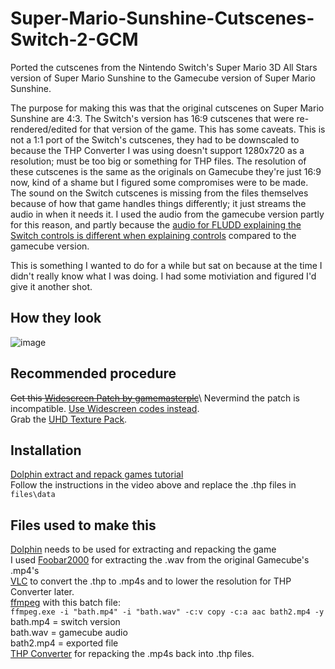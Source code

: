 # Super-Mario-Sunshine-Cutscenes-Switch-2-GCM
Ported the cutscenes from the Nintendo Switch's Super Mario 3D All Stars version of Super Mario Sunshine to the Gamecube version of Super Mario Sunshine. 

The purpose for making this was that the original cutscenes on Super Mario Sunshine are 4:3. The Switch's version has 16:9 cutscenes that were re-rendered/edited for that version of the game. This has some caveats. This is not a 1:1 port of the Switch's cutscenes, they had to be downscaled to because the THP Converter I was using doesn't support 1280x720 as a resolution; must be too big or something for THP files. The resolution of these cutscenes is the same as the originals on Gamecube they're just 16:9 now, kind of a shame but I figured some compromises were to be made. The sound on the Switch cutscenes is missing from the files themselves because of how that game handles things differently; it just streams the audio in when it needs it. I used the audio from the gamecube version partly for this reason, and partly because the [audio for FLUDD explaining the Switch controls is different when explaining controls](https://www.mariowiki.com/Super_Mario_3D_All-Stars#Changes_to_Super_Mario_Sunshine) compared to the gamecube version.

This is something I wanted to do for a while but sat on because at the time I didn't really know what I was doing. I had some motiviation and figured I'd give it another shot. 

## How they look
![image](https://user-images.githubusercontent.com/45341450/213933419-1177f480-5469-4efd-9a12-7761f52ed26b.png)

## Recommended procedure
~~Get this [Widescreen Patch by gamemasterplc](https://www.youtube.com/watch?v=kG4IL_L8VI8)~~\ 
Nevermind the patch is incompatible. [Use Widescreen codes instead](https://wiki.dolphin-emu.org/index.php?title=Super_Mario_Sunshine#NTSC-U).\
Grab the [UHD Texture Pack](https://github.com/quinton-ashley/Super_Mario_Sunshine_UHD_Texture_Pack).

## Installation
[Dolphin extract and repack games tutorial](https://www.youtube.com/watch?v=uK5HI6fQVK4)\
Follow the instructions in the video above and replace the .thp files in ``files\data``

## Files used to make this
[Dolphin](https://dolphin-emu.org/download/) needs to be used for extracting and repacking the game\
I used [Foobar2000](https://www.foobar2000.org/download) for extracting the .wav from the original Gamecube's .mp4's\
[VLC](https://www.videolan.org/vlc/download-windows.html) to convert the .thp to .mp4s and to lower the resolution for THP Converter later.\
[ffmpeg](https://ffmpeg.org/download.html#build-windows) with this batch file:\
``ffmpeg.exe -i "bath.mp4" -i "bath.wav" -c:v copy -c:a aac bath2.mp4 -y``\
bath.mp4 = switch version\
bath.wav = gamecube audio\
bath2.mp4 = exported file\
[THP Converter](https://github.com/Lord-Giganticus/THP-Conveter) for repacking the .mp4s back into .thp files.
